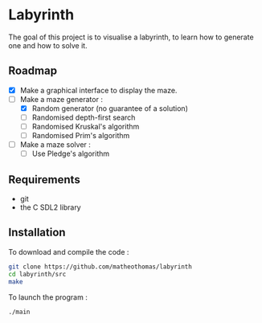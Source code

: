 # Labyrinth
The goal of this project is to visualise a labyrinth, to learn how to generate one and how to solve it.

## Roadmap
- [x] Make a graphical interface to display the maze.
- [ ] Make a maze generator :
    - [x] Random generator (no guarantee of a solution)
    - [ ] Randomised depth-first search
    - [ ] Randomised Kruskal's algorithm
    - [ ] Randomised Prim's algorithm
- [ ] Make a maze solver :
    - [ ] Use Pledge's algorithm

## Requirements
- git
- the C SDL2 library

## Installation
To download and compile the code :
```bash
git clone https://github.com/matheothomas/labyrinth
cd labyrinth/src
make
```

To launch the program :
```bash
./main
```
